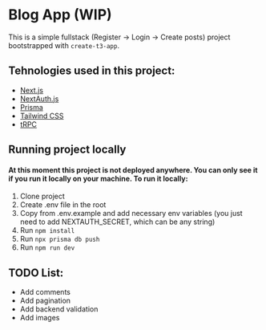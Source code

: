 # Blog App (WIP)

This is a simple fullstack (Register -> Login -> Create posts) project bootstrapped with `create-t3-app`.

## Tehnologies used in this project:

- [Next.js](https://nextjs.org)
- [NextAuth.js](https://next-auth.js.org)
- [Prisma](https://prisma.io)
- [Tailwind CSS](https://tailwindcss.com)
- [tRPC](https://trpc.io)

## Running project locally

#### At this moment this project is not deployed anywhere. You can only see it if you run it locally on your machine. To run it locally:

1. Clone project
2. Create .env file in the root
3. Copy from .env.example and add necessary env variables (you just need to add NEXTAUTH_SECRET, which can be any string)
4. Run `npm install`
5. Run `npx prisma db push`
6. Run `npm run dev`

## TODO List:

- Add comments
- Add pagination
- Add backend validation
- Add images
